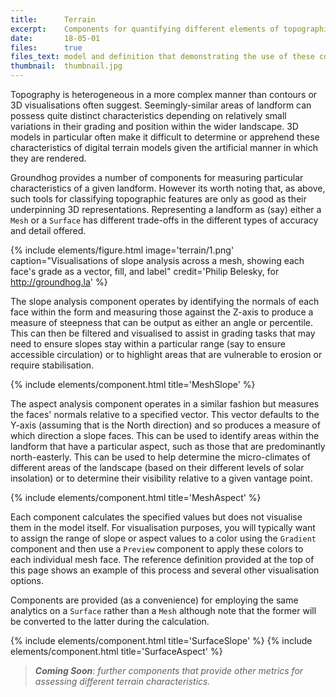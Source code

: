 ```yaml
---
title:      Terrain
excerpt:    Components for quantifying different elements of topographic form.
date:       18-05-01
files:      true
files_text: model and definition that demonstrating the use of these components
thumbnail:  thumbnail.jpg
---
```


Topography is heterogeneous in a more complex manner than contours or 3D visualisations often suggest. Seemingly-similar areas of landform can possess quite distinct characteristics depending on relatively small variations in their grading and position within the wider landscape. 3D models in particular often make it difficult to determine or apprehend these characteristics of digital terrain models given the artificial manner in which they are rendered.

Groundhog provides a number of components for measuring particular characteristics of a given landform. However its worth noting that, as above, such tools for classifying topographic features are only as good as their underpinning 3D representations. Representing a landform as (say) either a `Mesh` or a `Surface` has different trade-offs in the different types of accuracy and detail offered.

{% include elements/figure.html image='terrain/1.png' caption="Visualisations of slope analysis across a mesh, showing each face's grade as a vector, fill, and label" credit='Philip Belesky, for http://groundhog.la' %}

The slope analysis component operates by identifying the normals of each face within the form and measuring those against the Z-axis to produce a measure of steepness that can be output as either an angle or percentile. This can then be filtered and visualised to assist in grading tasks that may need to ensure slopes stay within a particular range (say to ensure accessible circulation) or to highlight areas that are vulnerable to erosion or require stabilisation.

{% include elements/component.html title='MeshSlope' %}

The aspect analysis component operates in a similar fashion but measures the faces' normals relative to a specified vector. This vector defaults to the Y-axis (assuming that is the North direction) and so produces a measure of which direction a slope faces. This can be used to identify areas within the landform that have a particular aspect, such as those that are predominantly north-easterly. This can be used to help determine the micro-climates of different areas of the landscape (based on their different levels of solar insolation) or to determine their visibility relative to a given vantage point.

{% include elements/component.html title='MeshAspect' %}

Each component calculates the specified values but does not visualise them in the model itself. For visualisation purposes, you will typically want to assign the range of slope or aspect values to a color using the `Gradient` component and then use a `Preview` component to apply these colors to each individual mesh face. The reference definition provided at the top of this page shows an example of this process and several other visualisation options.

Components are provided (as a convenience) for employing the same analytics on a `Surface` rather than a `Mesh` although note that the former will be converted to the latter during the calculation.

{% include elements/component.html title='SurfaceSlope' %}
{% include elements/component.html title='SurfaceAspect' %}

> ***Coming Soon**: further components that provide other metrics for assessing different terrain characteristics.*
